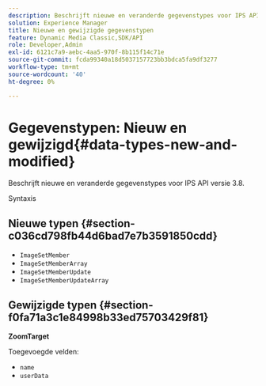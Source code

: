 ```yaml
---
description: Beschrijft nieuwe en veranderde gegevenstypes voor IPS API versie 3.8.
solution: Experience Manager
title: Nieuwe en gewijzigde gegevenstypen
feature: Dynamic Media Classic,SDK/API
role: Developer,Admin
exl-id: 6121c7a9-aebc-4aa5-970f-8b115f14c71e
source-git-commit: fcda99340a18d5037157723bb3bdca5fa9df3277
workflow-type: tm+mt
source-wordcount: '40'
ht-degree: 0%

---
```


# Gegevenstypen: Nieuw en gewijzigd{#data-types-new-and-modified}

Beschrijft nieuwe en veranderde gegevenstypes voor IPS API versie 3.8.

Syntaxis

## Nieuwe typen {#section-c036cd798fb44d6bad7e7b3591850cdd}

* `ImageSetMember`
* `ImageSetMemberArray`
* `ImageSetMemberUpdate`
* `ImageSetMemberUpdateArray`

## Gewijzigde typen {#section-f0fa71a3c1e84998b33ed75703429f81}

**ZoomTarget**

Toegevoegde velden:

* `name`
* `userData`

